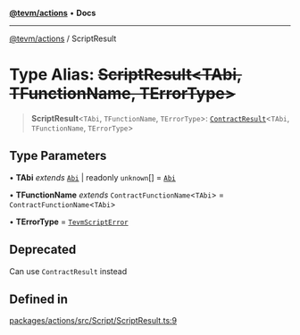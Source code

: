 [**@tevm/actions**](../README.md) • **Docs**

***

[@tevm/actions](../globals.md) / ScriptResult

# Type Alias: ~~ScriptResult\<TAbi, TFunctionName, TErrorType\>~~

> **ScriptResult**\<`TAbi`, `TFunctionName`, `TErrorType`\>: [`ContractResult`](ContractResult.md)\<`TAbi`, `TFunctionName`, `TErrorType`\>

## Type Parameters

• **TAbi** *extends* [`Abi`](Abi.md) \| readonly `unknown`[] = [`Abi`](Abi.md)

• **TFunctionName** *extends* `ContractFunctionName`\<`TAbi`\> = `ContractFunctionName`\<`TAbi`\>

• **TErrorType** = [`TevmScriptError`](TevmScriptError.md)

## Deprecated

Can use `ContractResult` instead

## Defined in

[packages/actions/src/Script/ScriptResult.ts:9](https://github.com/evmts/tevm-monorepo/blob/main/packages/actions/src/Script/ScriptResult.ts#L9)
